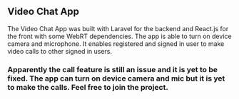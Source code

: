 ## Video Chat App

The Video Chat App was built with Laravel for the backend and React.js for the front with some WebRT dependencies. The app is able to turn on device camera and microphone. It enables registered and signed in user to make video calls to other signed in users.

### Apparently the call feature is still an issue and it is yet to be fixed. The app can turn on device camera and mic but it is yet to make the calls. Feel free to join the project.

